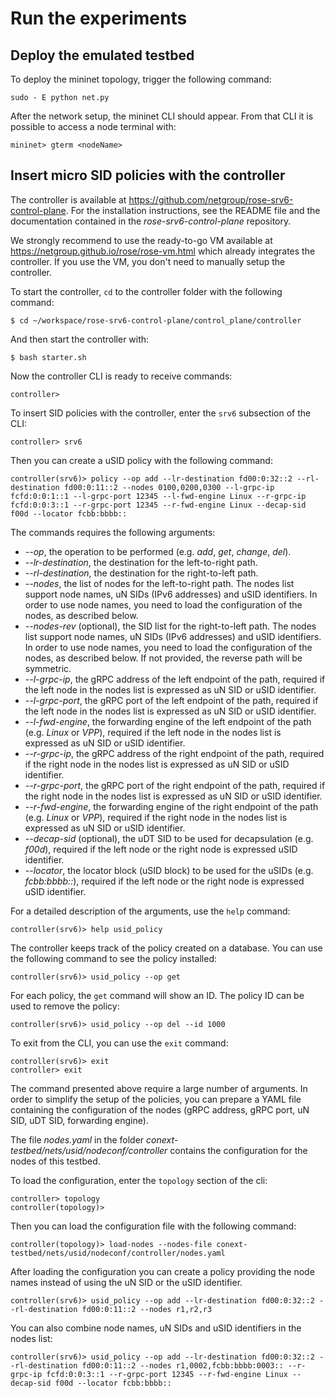 # Run the experiments
## Deploy the emulated testbed

To deploy the mininet topology, trigger the following command:

```
sudo - E python net.py
```

After the network setup, the mininet CLI should appear. From that CLI it is possible to access a node terminal with:

```
mininet> gterm <nodeName>
```

## Insert micro SID policies with the controller

The controller is available at https://github.com/netgroup/rose-srv6-control-plane. For the installation instructions, see the README file and the documentation contained in the *rose-srv6-control-plane* repository.

We strongly recommend to use the ready-to-go VM available at https://netgroup.github.io/rose/rose-vm.html which already integrates the controller. If you use the VM, you don't need to manually setup the controller.

To start the controller, ``cd`` to the controller folder with the following command:

```
$ cd ~/workspace/rose-srv6-control-plane/control_plane/controller
```

And then start the controller with:
```
$ bash starter.sh
```

Now the controller CLI is ready to receive commands:
```
controller> 
```

To insert SID policies with the controller, enter the ``srv6`` subsection of the CLI:
```
controller> srv6
```

Then you can create a uSID policy with the following command:
```
controller(srv6)> policy --op add --lr-destination fd00:0:32::2 --rl-destination fd00:0:11::2 --nodes 0100,0200,0300 --l-grpc-ip fcfd:0:0:1::1 --l-grpc-port 12345 --l-fwd-engine Linux --r-grpc-ip fcfd:0:0:3::1 --r-grpc-port 12345 --r-fwd-engine Linux --decap-sid f00d --locator fcbb:bbbb::
```

The commands requires the following arguments:
* *--op*,
      the operation to be performed (e.g. *add*, *get*, *change*, *del*).
* *--lr-destination*,
      the destination for the left-to-right path.
* *--rl-destination*,
      the destination for the right-to-left path.
* *--nodes*,
      the list of nodes for the left-to-right path. The nodes list support node names, uN SIDs (IPv6 addresses) and uSID identifiers. In order to use node names, you need to load the configuration of the nodes, as described below.
* *--nodes-rev* (optional),
      the SID list for the right-to-left path.  The nodes list support node names, uN SIDs (IPv6 addresses) and uSID identifiers. In order to use node names, you need to load the configuration of the nodes, as described below. If not provided, the reverse path will be symmetric.
* *--l-grpc-ip*,
      the gRPC address of the left endpoint of the path, required if the left node in the nodes list is expressed as uN SID or uSID identifier.
* *--l-grpc-port*,
      the gRPC port of the left endpoint of the path, required if the left node in the nodes list is expressed as uN SID or uSID identifier.
* *--l-fwd-engine*,
      the forwarding engine of the left endpoint of the path (e.g. *Linux* or *VPP*), required if the left node in the nodes list is expressed as uN SID or uSID identifier.
* *--r-grpc-ip*,
      the gRPC address of the right endpoint of the path, required if the right node in the nodes list is expressed as uN SID or uSID identifier.
* *--r-grpc-port*,
      the gRPC port of the right endpoint of the path, required if the right node in the nodes list is expressed as uN SID or uSID identifier.
* *--r-fwd-engine*,
      the forwarding engine of the right endpoint of the path (e.g. *Linux* or *VPP*), required if the right node in the nodes list is expressed as uN SID or uSID identifier.
* *--decap-sid* (optional),
      the uDT SID to be used for decapsulation (e.g. *f00d*), required if the left node or the right node is expressed uSID identifier.
* *--locator*,
      the locator block (uSID block) to be used for the uSIDs (e.g. *fcbb:bbbb::*), required if the left node or the right node is expressed uSID identifier.

For a detailed description of the arguments, use the ``help`` command:
```
controller(srv6)> help usid_policy
```

The controller keeps track of the policy created on a database. You can use the following command to see the policy installed:
```
controller(srv6)> usid_policy --op get
```

For each policy, the ``get`` command will show an ID. The policy ID can be used to remove the policy:
```
controller(srv6)> usid_policy --op del --id 1000
```

To exit from the CLI, you can use the ``exit`` command:
```
controller(srv6)> exit
controller> exit
```

The command presented above require a large number of arguments. In order to simplify the setup of the policies, you can prepare a YAML file containing the configuration of the nodes (gRPC address, gRPC port, uN SID, uDT SID, forwarding engine).

The file *nodes.yaml* in the folder *conext-testbed/nets/usid/nodeconf/controller* contains the configuration for the nodes of this testbed.

To load the configuration, enter the ``topology`` section of the cli:
```
controller> topology
controller(topology)>
```

Then you can load the configuration file with the following command:
```
controller(topology)> load-nodes --nodes-file conext-testbed/nets/usid/nodeconf/controller/nodes.yaml
```

After loading the configuration you can create a policy providing the node names instead of using the uN SID or the uSID identifier.
```
controller(srv6)> usid_policy --op add --lr-destination fd00:0:32::2 --rl-destination fd00:0:11::2 --nodes r1,r2,r3
```

You can also combine node names, uN SIDs and uSID identifiers in the nodes list:
```
controller(srv6)> usid_policy --op add --lr-destination fd00:0:32::2 --rl-destination fd00:0:11::2 --nodes r1,0002,fcbb:bbbb:0003:: --r-grpc-ip fcfd:0:0:3::1 --r-grpc-port 12345 --r-fwd-engine Linux --decap-sid f00d --locator fcbb:bbbb::
```
